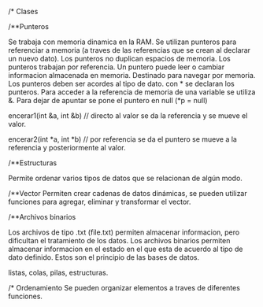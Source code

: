 /* Clases

/**Punteros

Se trabaja con memoria dinamica en la RAM.
Se utilizan punteros para referenciar a memoria (a traves de las referencias que se crean al declarar un nuevo dato).
Los punteros no duplican espacios de memoria.
Los punteros trabajan por referencia.
Un puntero puede leer o cambiar informacion almacenada en memoria.
Destinado para navegar por memoria.
Los punteros deben ser acordes al tipo de dato.
con * se declaran los punteros.
Para acceder a la referencia de memoria de una variable se utiliza &.
Para dejar de apuntar se pone el puntero en null (*p = null)

encerar1(int &a, int &b) // directo al valor
se da la referencia y se mueve el valor.

encerar2(int *a, int *b) // por referencia
se da el puntero se mueve a la referencia y posteriormente al valor.

/**Estructuras

Permite ordenar varios tipos de datos que se relacionan de algún modo.

/**Vector
Permiten crear cadenas de datos dinámicas, se pueden utilizar funciones para agregar, eliminar y transformar el vector.

/**Archivos binarios

Los archivos de tipo .txt (file.txt) permiten almacenar informacion, pero dificultan el tratamiento de los datos.
Los archivos binarios permiten almacenar informacion en el estado en el que esta de acuerdo al tipo de dato definido.
Estos son el principio de las bases de datos.

listas, colas, pilas, estructuras.

/* Ordenamiento
Se pueden organizar elementos a traves de diferentes funciones.

